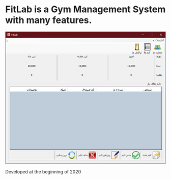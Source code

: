 # FitLab is a Gym Management System with many features.  

![Main Form](/doc/photos/MainForm.png)  

Developed at the beginning of 2020
